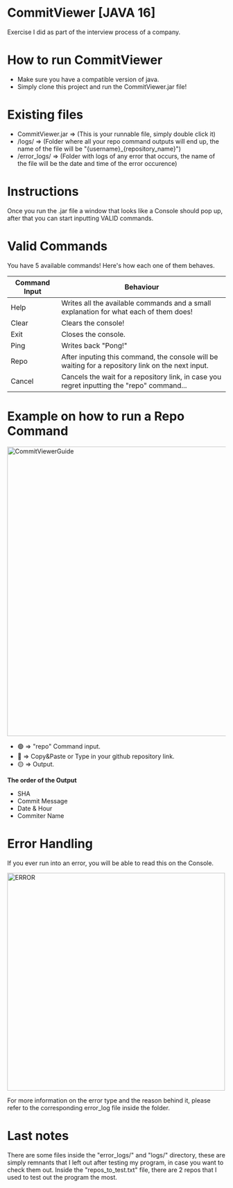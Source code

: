 # CommitViewer [JAVA 16]
Exercise I did as part of the interview process of a company.

# How to run CommitViewer
* Make sure you have a compatible version of java.
* Simply clone this project and run the CommitViewer.jar file!

# Existing files
* CommitViewer.jar  =>  (This is your runnable file, simply double click it)
* /logs/  =>  (Folder where all your repo command outputs will end up, the name of the file will be "{username}_{repository_name}")
* /error_logs/  =>  (Folder with logs of any error that occurs, the name of the file will be the date and time of the error occurence)

# Instructions
Once you run the .jar file a window that looks like a Console should pop up, after that you can start inputting VALID commands.

# Valid Commands
You have 5 available commands! Here's how each one of them behaves.

Command Input | Behaviour
------------ | -------------
Help | Writes all the available commands and a small explanation for what each of them does!
Clear | Clears the console!
Exit | Closes the console.
Ping | Writes back "Pong!"
Repo | After inputing this command, the console will be waiting for a repository link on the next input.
Cancel | Cancels the wait for a repository link, in case you regret inputting the "repo" command...

# Example on how to run a Repo Command 


<img width="667" alt="CommitViewerGuide" src="https://user-images.githubusercontent.com/79148194/124416460-f3a81a80-dd4e-11eb-99c6-eb35eb34ae2e.png">

* 🟢  =>  "repo" Command input.
* 🔵  =>  Copy&Paste or Type in your github repository link.
* 🟡  =>  Output.


**The order of the Output**
- SHA
- Commit Message
- Date & Hour
- Commiter Name

# Error Handling
If you ever run into an error, you will be able to read this on the Console.

<img width="502" alt="ERROR" src="https://user-images.githubusercontent.com/79148194/124417020-2e5e8280-dd50-11eb-8e77-7f641ac77394.png">

For more information on the error type and the reason behind it, please refer to the corresponding error_log file inside the folder.

# Last notes
There are some files inside the "error_logs/" and "logs/" directory, these are simply remnants that I left out after testing my program, in case you want to check them out.
Inside the "repos_to_test.txt" file, there are 2 repos that I used to test out the program the most.
